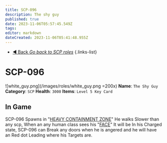 ```yaml
---
title: SCP-096
description: The shy guy
published: true
date: 2023-11-06T05:57:45.549Z
tags: 
editor: markdown
dateCreated: 2023-11-06T05:41:48.955Z
---
```


- [:arrow_backward: Back *Go back to SCP roles*](/en/game/jobs/scps)
{.links-list}
# SCP-096
![white_guy.png](/images/roles/white_guy.png =200x)
**Name**: `The Shy Guy`
**Category**: `SCP`
**Health**: `3000`
**Items**: `Level 5 Key Card`
## In Game
SCP-096 Spawns in "[HEAVY CONTAINMENT ZONE](/en/game/rooms/hcz)" He walks Slower than any scp, When an any human class sees his "[FACE](/en/game/scps/096)" It will be In his Charged state, SCP-096 can  Break any doors when he is angered and he will have an Red dot Leading where his Targets are.